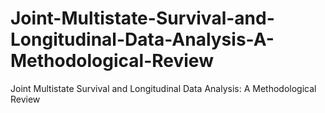 # Joint-Multistate-Survival-and-Longitudinal-Data-Analysis-A-Methodological-Review
Joint Multistate Survival and Longitudinal Data Analysis: A Methodological Review
